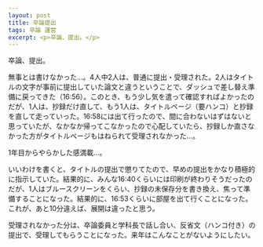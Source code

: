 ```yaml
---
layout: post
title: 卒論提出
tags: 卒論 運営
excerpt: <p>卒論、提出。</p>
---
```


卒論、提出。

無事とは書けなかった…。4人中2人は、普通に提出・受理された。2人はタイトルの文字が事前に提出していた論文と違うということで、ダッシュで差し替え準備に戻ってきた（16:56）。このとき、もう少し気を遣って確認すればよかったのだが、1人は、抄録だけ直して、もう1人は、タイトルページ（要ハンコ）と抄録を直して走っていった。16:58には出て行ったので、間に合わないはずはないと思っていたが、なかなか帰ってこなかったので心配していたら、抄録しか直さなかった方がタイトルページもはねられて受理されなかった…。

1年目からやらかした感満載…。

いいわけを書くと、タイトルの提出で懲りてたので、早めの提出をかなり積極的に指示していた。結果的に、みんな16:40くらいには印刷が終わりそうだったのだが、1人はブルースクリーンをくらい、抄録の未保存分を書き換え、焦って準備することになった。結果的に、16:53くらいに部屋を出て行くことになった。これが、あと10分違えば、展開は違ったと思う。

受理されなかった分は、卒論委員と学科長で話し合い、反省文（ハンコ付き）の提出で、受理してもらうことになった。来年はこんなことがないようにしたい。
